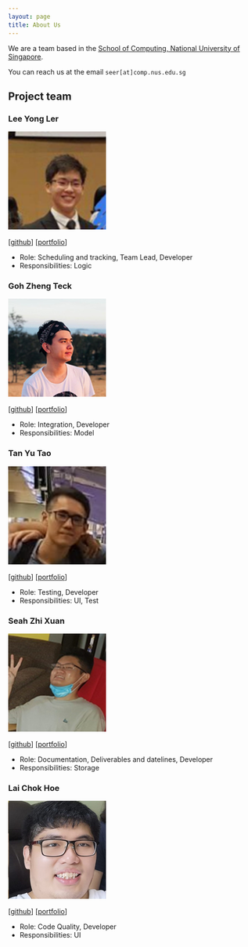 ```yaml
---
layout: page
title: About Us
---
```


We are a team based in the [School of Computing, National University of Singapore](http://www.comp.nus.edu.sg).

You can reach us at the email `seer[at]comp.nus.edu.sg`

## Project team

### Lee Yong Ler

<img src="images/yongler.png" width="200px">

[[github](https://github.com/yongler)]
[[portfolio](team/yongler.md)]

* Role: Scheduling and tracking, Team Lead, Developer
* Responsibilities: Logic

### Goh Zheng Teck

<img src="images/laughingkid-sg.png" width="200px">

[[github](https://github.com/laughingkid-sg)]
[[portfolio](team/laughingkid-sg.md)]

* Role: Integration, Developer
* Responsibilities: Model

### Tan Yu Tao

<img src="images/tanyutao544.png" width="200px">

[[github](https://github.com/tanyutao544)] 
[[portfolio](team/tanyutao544.md)]

* Role: Testing, Developer
* Responsibilities: UI, Test

### Seah Zhi Xuan

<img src="images/joszx.png" width="200px">

[[github](https://github.com/joszx)]
[[portfolio](team/joszx.md)]

* Role: Documentation, Deliverables and datelines, Developer
* Responsibilities: Storage

### Lai Chok Hoe

<img src="images/lchokhoe.png" width="200px">

[[github](https://github.com/lchokhoe)]
[[portfolio](team/lchokhoe.md)]

* Role: Code Quality, Developer
* Responsibilities: UI
